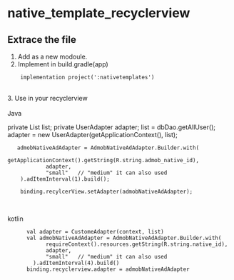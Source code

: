 # native_template_recyclerview

## Extrace the file

1. Add as a new modoule.
2. Implement in build.gradle(app)

```
    implementation project(':nativetemplates')
```

<br/>
3. Use in your recyclerview
<br/>
<br/>
Java

private List<UserModel> list;
private UserAdapter adapter;
list = dbDao.getAllUser();
adapter = new UserAdapter(getApplicationContext(), list);

       admobNativeAdAdapter = AdmobNativeAdAdapter.Builder.with(
                getApplicationContext().getString(R.string.admob_native_id),
                adapter,
                "small"   // "medium" it can also used
        ).adItemInterval(1).build();

        binding.recylcerView.setAdapter(admobNativeAdAdapter);

<br/>

kotlin
<br/>

```
      val adapter = CustomeAdapter(context, list)
      val admobNativeAdAdapter = AdmobNativeAdAdapter.Builder.with(
            requireContext().resources.getString(R.string.native_id),
            adapter,
            "small"   // "medium" it can also used
        ).adItemInterval(4).build()
      binding.recyclerview.adapter = admobNativeAdAdapter
```

